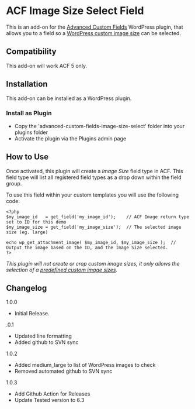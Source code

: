 # ACF Image Size Select Field

This is an add-on for the [Advanced Custom Fields](http://advancedcustomfields.com/) WordPress plugin, that allows you to a field so a [WordPress custom image size](https://developer.wordpress.org/reference/functions/add_image_size/) can be selected.

## Compatibility

This add-on will work ACF 5 only.

## Installation

This add-on can be installed as a WordPress plugin.

### Install as Plugin

* Copy the 'advanced-custom-fields-image-size-select' folder into your plugins folder
* Activate the plugin via the Plugins admin page

## How to Use

Once activated, this plugin will create a *Image Size* field type in ACF.  This field type will list all registered field types as a drop down within the field group.

To use this field within your custom templates you will use the following code:

```
<?php
$my_image_id   = get_field('my_image_id');    // ACF Image return type set to ID for this demo
$my_image_size = get_field('my_image_size');  // The selected image size (eg. large)

echo wp_get_attachment_image( $my_image_id, $my_image_size );  // Output the image based on the ID, and the Image Size selected.
?>
```

*This plugin will not create or crop custom image sizes, it only allows the selection of a [predefined custom image sizes](https://developer.wordpress.org/reference/functions/add_image_size/).*

## Changelog

1.0.0
* Initial Release.

.0.1
* Updated line formatting
* Added github to SVN sync

1.0.2
* Added medium_large to list of WordPress images to check
* Removed automated github to SVN sync

1.0.3
* Add Github Action for Releases
* Update Tested version to 6.3

